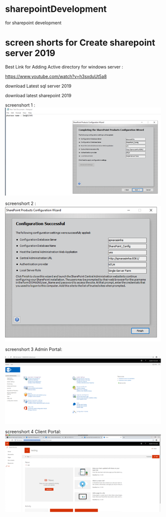 # sharepointDevelopment
for sharepoint development
# screen shorts for Create sharepoint server 2019

Best Link for Adding Active directory for windows server :

https://www.youtube.com/watch?v=h3sxduUt5a8

download Latest sql server 2019

download latest sharepoint 2019


screenshort 1 :
![](images/Screenshot%202020-05-15%20at%205.50.09%20PM.png)

screenshort 2 :
![](images/Screenshot%202020-05-15%20at%206.03.39%20PM.png)

screenshort 3 Admin Portal:

![](images/Screenshot%202020-05-15%20at%206.50.16%20PM.png)

screenshort 4 Client Portal:
![](images/Screenshot%202020-05-15%20at%206.42.57%20PM.png)

